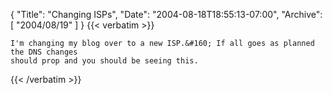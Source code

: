 {
  "Title": "Changing ISPs",
  "Date": "2004-08-18T18:55:13-07:00",
  "Archive": [
    "2004/08/19"
  ]
}
{{< verbatim >}}

    I'm changing my blog over to a new ISP.&#160; If all goes as planned the DNS changes
    should prop and you should be seeing this.
{{< /verbatim >}}
